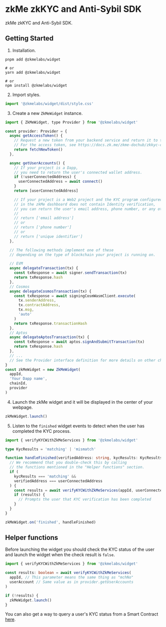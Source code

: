 # zkMe zkKYC and Anti-Sybil SDK

zkMe zkKYC and Anti-Sybil SDK.

## Getting Started

1. Installation.
``` shell
pnpm add @zkmelabs/widget

# or
yarn add @zkmelabs/widget

# or
npm install @zkmelabs/widget
```

2. Import styles.
``` javascript
import '@zkmelabs/widget/dist/style.css'
```

3. Create a new ``ZkMeWidget`` instance.
``` javascript
import { ZkMeWidget, type Provider } from '@zkmelabs/widget'

const provider: Provider = {
  async getAccessToken() {
    // Request a new token from your backend service and return it to the widget.
    // For the access token, see https://docs.zk.me/zkme-dochub/zkkyc-compliance-suite/integration-guide/widget-sdk-integration#usage-example
    return fetchNewToken()
  },

  async getUserAccounts() {
    // If your project is a Dapp,
    // you need to return the user's connected wallet address.
    if (!userConnectedAddress) {
      userConnectedAddress = await connect()
    }
    return [userConnectedAddress]

    // If your project is a Web2 project and the KYC program configured
    // in the zkMe dashboard does not contain Identity verification,
    // you can return the user's email address, phone number, or any other unique identifier.
    //
    // return ['email address']
    // or
    // return ['phone number']
    // or
    // return ['unique identifier']
  },

  // The following methods implement one of these
  // depending on the type of blockchain your project is running on.

  // EVM
  async delegateTransaction(tx) {
    const txResponse = await signer.sendTransaction(tx)
    return txResponse.hash
  },
  // Cosmos
  async delegateCosmosTransaction(tx) {
    const txResponse = await signingCosmWasmClient.execute(
      tx.senderAddress,
      tx.contractAddress,
      tx.msg,
      'auto'
    )
    return txResponse.transactionHash
  },
  // Aptos
  async delegateAptosTransaction(tx) {
    const txResponse = await aptos.signAndSubmitTransaction(tx)
    return txResponse.hash
  },
  // ...
  // See the Provider interface definition for more details on other chains.
}
const zkMeWidget = new ZkMeWidget(
  appId,
  'Your Dapp name',
  chainId,
  provider
)
```

4. Launch the zkMe widget and it will be displayed in the center of your webpage.
``` javascript
zkMeWidget.launch()
```

5. Listen to the ``finished`` widget events to detect when the user has completed the KYC process.
``` typescript
import { verifyKYCWithZkMeServices } from '@zkmelabs/widget'

type KycResults = 'matching' | 'mismatch'

function handleFinished(verifiedAddress: string, kycResults: KycResults) {
  // We recommend that you double-check this by calling
  // the functions mentioned in the "Helper functions" section.
  if (
    kycResults === 'matching' &&
    verifiedAddress === userConnectedAddress
  ) {
    const results = await verifyKYCWithZkMeServices(appId, userConnectedAddress)
    if (results) {
      // Prompts the user that KYC verification has been completed
    }
  }
}

zkMeWidget.on('finished', handleFinished)
```

## Helper functions

Before launching the widget you should check the KYC status of the user and launch the widget when the check result is ``false``.

``` typescript
import { verifyKYCWithZkMeServices } from '@zkmelabs/widget'

const results: boolean = await verifyKYCWithZkMeServices(
  appId, // This parameter means the same thing as "mchNo"
  userAccount // Same value as in provider.getUserAccounts
)

if (!results) {
  zkMeWidget.launch()
}

```
You can also get a way to query a user's KYC status from a Smart Contract [here](https://github.com/zkMeLabs/zkme-sdk-js/tree/main/packages/verify-abi#readme).
